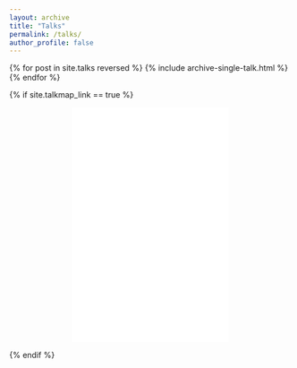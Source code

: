 ```yaml
---
layout: archive
title: "Talks"
permalink: /talks/
author_profile: false
---
```


{% for post in site.talks reversed %}
  {% include archive-single-talk.html %}
{% endfor %}

{% if site.talkmap_link == true %}

<iframe src="/talkmap/map.html" style="display:block;width:20em;height:30em;border:none;margin:auto"></iframe>


{% endif %}

